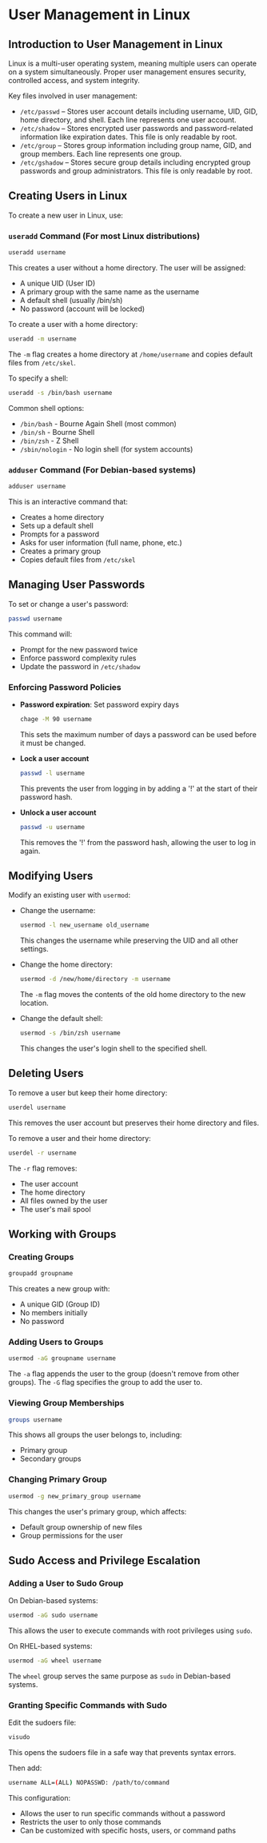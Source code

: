 # User Management in Linux

## Introduction to User Management in Linux
Linux is a multi-user operating system, meaning multiple users can operate on a system simultaneously. Proper user management ensures security, controlled access, and system integrity. 

Key files involved in user management:
- `/etc/passwd` – Stores user account details including username, UID, GID, home directory, and shell. Each line represents one user account.
- `/etc/shadow` – Stores encrypted user passwords and password-related information like expiration dates. This file is only readable by root.
- `/etc/group` – Stores group information including group name, GID, and group members. Each line represents one group.
- `/etc/gshadow` – Stores secure group details including encrypted group passwords and group administrators. This file is only readable by root.

## Creating Users in Linux
To create a new user in Linux, use:

### `useradd` Command (For most Linux distributions)
```bash
useradd username
```
This creates a user without a home directory. The user will be assigned:
- A unique UID (User ID)
- A primary group with the same name as the username
- A default shell (usually /bin/sh)
- No password (account will be locked)

To create a user with a home directory:
```bash
useradd -m username
```
The `-m` flag creates a home directory at `/home/username` and copies default files from `/etc/skel`.

To specify a shell:
```bash
useradd -s /bin/bash username
```
Common shell options:
- `/bin/bash` - Bourne Again Shell (most common)
- `/bin/sh` - Bourne Shell
- `/bin/zsh` - Z Shell
- `/sbin/nologin` - No login shell (for system accounts)

### `adduser` Command (For Debian-based systems)
```bash
adduser username
```
This is an interactive command that:
- Creates a home directory
- Sets up a default shell
- Prompts for a password
- Asks for user information (full name, phone, etc.)
- Creates a primary group
- Copies default files from `/etc/skel`

## Managing User Passwords
To set or change a user's password:
```bash
passwd username
```
This command will:
- Prompt for the new password twice
- Enforce password complexity rules
- Update the password in `/etc/shadow`

### Enforcing Password Policies
- **Password expiration**: Set password expiry days
  ```bash
  chage -M 90 username
  ```
  This sets the maximum number of days a password can be used before it must be changed.

- **Lock a user account**
  ```bash
  passwd -l username
  ```
  This prevents the user from logging in by adding a '!' at the start of their password hash.

- **Unlock a user account**
  ```bash
  passwd -u username
  ```
  This removes the '!' from the password hash, allowing the user to log in again.

## Modifying Users
Modify an existing user with `usermod`:
- Change the username:
  ```bash
  usermod -l new_username old_username
  ```
  This changes the username while preserving the UID and all other settings.

- Change the home directory:
  ```bash
  usermod -d /new/home/directory -m username
  ```
  The `-m` flag moves the contents of the old home directory to the new location.

- Change the default shell:
  ```bash
  usermod -s /bin/zsh username
  ```
  This changes the user's login shell to the specified shell.

## Deleting Users
To remove a user but keep their home directory:
```bash
userdel username
```
This removes the user account but preserves their home directory and files.

To remove a user and their home directory:
```bash
userdel -r username
```
The `-r` flag removes:
- The user account
- The home directory
- All files owned by the user
- The user's mail spool

## Working with Groups
### Creating Groups
```bash
groupadd groupname
```
This creates a new group with:
- A unique GID (Group ID)
- No members initially
- No password

### Adding Users to Groups
```bash
usermod -aG groupname username
```
The `-a` flag appends the user to the group (doesn't remove from other groups).
The `-G` flag specifies the group to add the user to.

### Viewing Group Memberships
```bash
groups username
```
This shows all groups the user belongs to, including:
- Primary group
- Secondary groups

### Changing Primary Group
```bash
usermod -g new_primary_group username
```
This changes the user's primary group, which affects:
- Default group ownership of new files
- Group permissions for the user

## Sudo Access and Privilege Escalation
### Adding a User to Sudo Group
On Debian-based systems:
```bash
usermod -aG sudo username
```
This allows the user to execute commands with root privileges using `sudo`.

On RHEL-based systems:
```bash
usermod -aG wheel username
```
The `wheel` group serves the same purpose as `sudo` in Debian-based systems.

### Granting Specific Commands with Sudo
Edit the sudoers file:
```bash
visudo
```
This opens the sudoers file in a safe way that prevents syntax errors.

Then add:
```bash
username ALL=(ALL) NOPASSWD: /path/to/command
```
This configuration:
- Allows the user to run specific commands without a password
- Restricts the user to only those commands
- Can be customized with specific hosts, users, or command paths